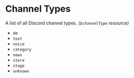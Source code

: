 # Channel Types
A list of all Discord channel types. *(`$channelType` resource)*

- `dm`
- `text`
- `voice`
- `category`
- `news`
- `store`
- `stage`
- `unknown`
